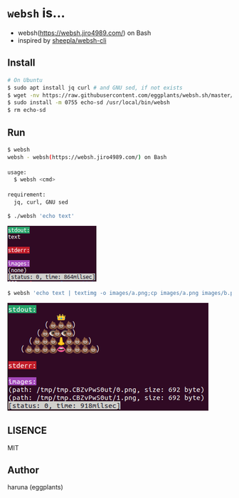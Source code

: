 # `websh` is...

- websh(https://websh.jiro4989.com/) on Bash
- inspired by [sheepla/websh-cli](https://github.com/sheepla/websh-cli)

## Install

```bash
# On Ubuntu
$ sudo apt install jq curl # and GNU sed, if not exists
$ wget -nv https://raw.githubusercontent.com/eggplants/websh.sh/master/websh
$ sudo install -m 0755 echo-sd /usr/local/bin/websh
$ rm echo-sd
```

## Run

```bash
$ websh
websh - websh(https://websh.jiro4989.com/) on Bash

usage:
  $ websh <cmd>

requirement:
  jq, curl, GNU sed
```

```bash
$ ./websh 'echo text'
```

![demo1](https://raw.githubusercontent.com/eggplants/websh.sh/master/demo1.png)

```bash
$ websh 'echo text | textimg -o images/a.png;cp images/a.png images/b.png;unko.king'
```

![demo2](https://raw.githubusercontent.com/eggplants/websh.sh/master/demo2.png)

## LISENCE

MIT

## Author

haruna (eggplants)
